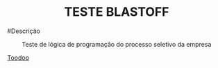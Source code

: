 <h1 align="center">TESTE BLASTOFF</h1>

#Descrição
<p align="center">Teste de lógica de programação do processo seletivo da empresa </p> 
<a href="https://www.instagram.com/toodoobr/"> Toodoo</a>
